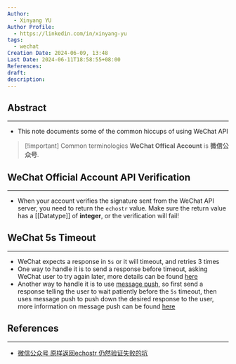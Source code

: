 ```yaml
---
Author:
  - Xinyang YU
Author Profile:
  - https://linkedin.com/in/xinyang-yu
tags:
  - wechat
Creation Date: 2024-06-09, 13:48
Last Date: 2024-06-11T18:58:55+08:00
References: 
draft: 
description: 
---
```


## Abstract
---
- This note documents some of the common hiccups of using WeChat API

>[!important] Common terminologies 
> **WeChat Offical Account** is **微信公众号**.


## WeChat Official Account API Verification
---
- When your account verifies the signature sent from the WeChat API server, you need to return the `echostr` value. Make sure the return value has a [[Datatype]] of **integer**, or the verification will fail!

## WeChat 5s Timeout
---
- WeChat expects a response in `5s` or it will timeout, and retries 3 times
- One way to handle it is to send a response before timeout, asking WeChat user to try again later, more details can be found [here](https://juejin.cn/post/7217714396591652923)
- Another way to handle it is to use [message push](https://developer.work.weixin.qq.com/document/path/94700), so first send a response telling the user to wait patiently before the `5s` timeout, then uses message push to push down the desired response to the user, more information on message push can be found [here](https://blog.csdn.net/qq_41214969/article/details/127301653)


## References 
---
- [微信公众号 原样返回echostr 仍然验证失败的坑](https://blog.csdn.net/newhand110/article/details/121520328)


